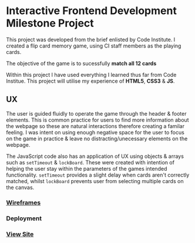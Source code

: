 # Interactive Frontend Development Milestone Project

This project was developed from the brief enlisted by Code Institute. I created a flip card memory game, using CI staff members as the playing cards.

The objective of the game is to sucessfully **match all 12 cards**

Within this project I have used everything I learned thus far from Code Institue.
This project will utilise my experience of **HTML5**, **CSS3** & **JS**.

## UX

The user is guided fluidly to operate the game through the header & footer elements. This is common practice for users to find more information about the webpage so these are natural interactions therefore creating a familar feeling. I was intent on using enough negative space for the user to focus on the game in practice & leave no distracting/unecessary elements on the webpage.

The JavaScript code also has an application of UX using objects & arrays such as ```setTimeout``` & ```lockBoard```. These were created with intention of helping the user stay within the parameters of the games intended functionality. ```setTimeout``` provides a slight delay when cards aren't correctly matched, whilst ```lockBoard``` prevents user from selecting multiple cards on the canvas.

### [Wireframes](https://www.figma.com/file/019CbRh9rL3j3STQzXtMKjHj/Interactive-frontend-Memory-game-wireframes?node-id=0%3A1)

### Deployment

### [View Site](https://elh0.github.io/Interactive-Frontend-Development-Milestone-Project/)
